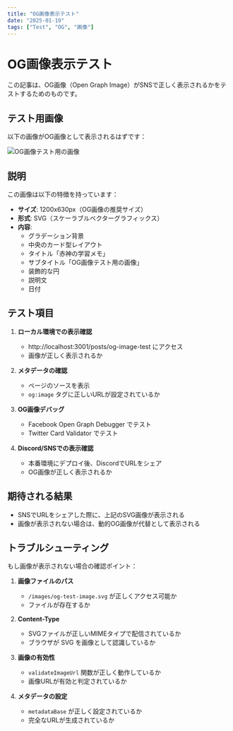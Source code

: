 ```yaml
---
title: "OG画像表示テスト"
date: "2025-01-19"
tags: ["Test", "OG", "画像"]
---
```


# OG画像表示テスト

この記事は、OG画像（Open Graph Image）がSNSで正しく表示されるかをテストするためのものです。

## テスト用画像

以下の画像がOG画像として表示されるはずです：

![OG画像テスト用の画像](/images/og-test-image.svg)

## 説明

この画像は以下の特徴を持っています：

- **サイズ**: 1200x630px（OG画像の推奨サイズ）
- **形式**: SVG（スケーラブルベクターグラフィックス）
- **内容**: 
  - グラデーション背景
  - 中央のカード型レイアウト
  - タイトル「赤神の学習メモ」
  - サブタイトル「OG画像テスト用の画像」
  - 装飾的な円
  - 説明文
  - 日付

## テスト項目

1. **ローカル環境での表示確認**
   - http://localhost:3001/posts/og-image-test にアクセス
   - 画像が正しく表示されるか

2. **メタデータの確認**
   - ページのソースを表示
   - `og:image` タグに正しいURLが設定されているか

3. **OG画像デバッグ**
   - Facebook Open Graph Debugger でテスト
   - Twitter Card Validator でテスト

4. **Discord/SNSでの表示確認**
   - 本番環境にデプロイ後、DiscordでURLをシェア
   - OG画像が正しく表示されるか

## 期待される結果

- SNSでURLをシェアした際に、上記のSVG画像が表示される
- 画像が表示されない場合は、動的OG画像が代替として表示される

## トラブルシューティング

もし画像が表示されない場合の確認ポイント：

1. **画像ファイルのパス**
   - `/images/og-test-image.svg` が正しくアクセス可能か
   - ファイルが存在するか

2. **Content-Type**
   - SVGファイルが正しいMIMEタイプで配信されているか
   - ブラウザが SVG を画像として認識しているか

3. **画像の有効性**
   - `validateImageUrl` 関数が正しく動作しているか
   - 画像URLが有効と判定されているか

4. **メタデータの設定**
   - `metadataBase` が正しく設定されているか
   - 完全なURLが生成されているか 
